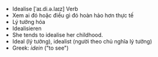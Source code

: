 - Idealise [ˈaɪ.di.ə.laɪz] Verb  
- Xem ai đó hoặc điều gì đó hoàn hảo hơn thực tế  
- Lý tưởng hóa  
- Idealisieren  
- She tends to idealise her childhood.  
- Ideal (lý tưởng), idealist (người theo chủ nghĩa lý tưởng)  
- Greek: *idein* ("to see")